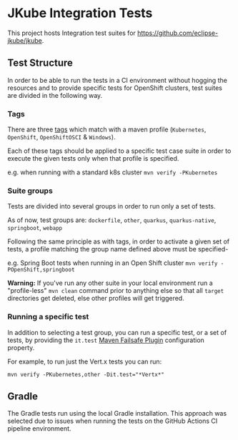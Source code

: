 # JKube Integration Tests

This project hosts Integration test suites for https://github.com/eclipse-jkube/jkube.

## Test Structure

In order to be able to run the tests in a CI environment without hogging the resources
and to provide specific tests for OpenShift clusters, test suites are divided in the following
way.

### Tags

There are three [tags](src/test/java/org/eclipse/jkube/integrationtests/Tags.java) which match with a maven profile
(`Kubernetes`, `OpenShift`, `OpenShiftOSCI` & `Windows`).

Each of these tags should be applied to a specific test case suite in order to execute
the given tests only when that profile is specified.

e.g. when running with a standard k8s cluster `mvn verify -PKubernetes`

### Suite groups

Tests are divided into several groups in order to run only a set of tests.

As of now, test groups are: `dockerfile`, `other`, `quarkus`, `quarkus-native`, `springboot`, `webapp`

Following the same principle as with tags, in order to activate a given set of tests,
a profile matching the group name defined above must be specified-

e.g. Spring Boot tests when running in an Open Shift cluster `mvn verify -POpenShift,springboot`

**Warning:** If you've run any other suite in your local environment run a "profile-less" `mvn clean`
command prior to anything else so that all `target` directories get deleted,
else other profiles will get triggered.

### Running a specific test

In addition to selecting a test group, you can run a specific test, or a set of tests, by providing
the `it.test` [Maven Failsafe Plugin](https://maven.apache.org/surefire/maven-failsafe-plugin/examples/single-test.html)
configuration property.

For example, to run just the Vert.x tests you can run:

```shell
mvn verify -PKubernetes,other -Dit.test="*Vertx*"
```

## Gradle

The Gradle tests run using the local Gradle installation. This approach was selected due to issues when running the
tests on the GitHub Actions CI pipeline environment.
